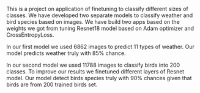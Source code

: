 This is a project on application of finetuning to classify different sizes of classes.
We have developed two separate models to classify weather and bird species based on images.
We have build two apps based on the weights we got from tuning Resnet18 model based on Adam optimizer and CrossEntropyLoss.

In our first model we used 6862 images to predict 11 types of weather. Our model predicts weather truly with 85% chance.

In our second model we used 11788 images to classify birds into 200 classes. To improve our results we finetuned different layers of Resnet model.
Our model detect birds species truly with 90% chances given that birds are from 200 trained birds set.
